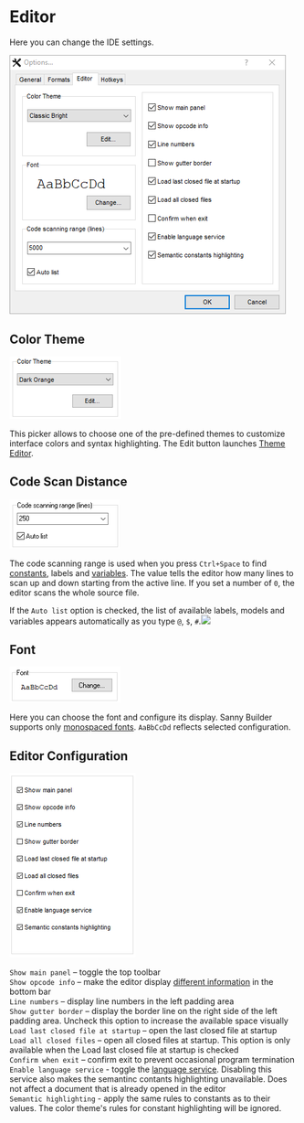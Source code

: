 # Editor

Here you can change the IDE settings.

![](../../.gitbook/assets/options-editor-en.PNG)

## Color Theme

![](<../../.gitbook/assets/sb-options-color-theme (1).PNG>)

This picker allows to choose one of the pre-defined themes to customize interface colors and syntax highlighting. The Edit button launches [Theme Editor](theme-editor.md).

## Code Scan Distance

![](../../.gitbook/assets/editor-code-scan-en.png)

The code scanning range is used when you press `Ctrl+Space` to find [constants](../../coding/constants.md), labels and [variables](../../coding/variables.md). The value tells the editor how many lines to scan up and down starting from the active line. If you set a number of `0`, the editor scans the whole source file.

If the `Auto list` option is checked, the list of available labels, models and variables appears automatically as you type `@`, `$`, `#`.![](mk:@MSITStore:D:\Coding\Delphi\Sanny\misc\HelpSystem\chm\help.chm::/old/options/sbo/editor_opt.png)

## Font

![](../../.gitbook/assets/editor-font-en.png)

Here you can choose the font and configure its display. Sanny Builder supports only [monospaced fonts](https://en.wikipedia.org/wiki/Monospaced_font). `AaBbCcDd` reflects selected configuration.

## Editor Configuration

![](../../.gitbook/assets/sb-editor-configuration.PNG)

`Show main panel` – toggle the top toolbar\
`Show opcode info` – make the editor display [different information](../features.md#displaying-information-about-opcode) in the bottom bar\
`Line numbers` – display line numbers in the left padding area\
`Show gutter border` – display the border line on the right side of the left padding area. Uncheck this option to increase the available space visually\
`Load last closed file at startup` – open the last closed file at startup\
`Load all closed files` – open all closed files at startup. This option is only available when the Load last closed file at startup is checked\
`Confirm when exit` – confirm exit to prevent occasional program termination\
`Enable language service` - toggle the [language service](../language-service.md). Disabling this service also makes the semantinc contants highlighting unavailable. Does not affect a document that is already opened in the editor\
`Semantic highlighting` - apply the same rules to constants as to their values. The color theme's rules for constant highlighting will be ignored.

##
